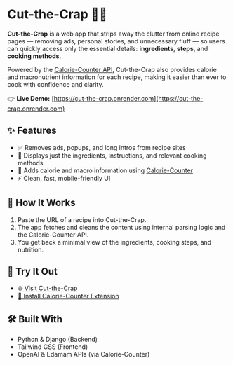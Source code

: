 # Cut-the-Crap 🧼🍲

**Cut-the-Crap** is a web app that strips away the clutter from online recipe pages — removing ads, personal stories, and unnecessary fluff — so users can quickly access only the essential details: **ingredients**, **steps**, and **cooking methods**.

Powered by the [Calorie-Counter API](https://chromewebstore.google.com/detail/calorie-counter/ldckclhppjhbfippbfadbcedmbefalkc), Cut-the-Crap also provides calorie and macronutrient information for each recipe, making it easier than ever to cook with confidence and clarity.

👉 **Live Demo:** [https://cut-the-crap.onrender.com](https://cut-the-crap.onrender.com)

## ✨ Features

- ✅ Removes ads, popups, and long intros from recipe sites  
- 🥘 Displays just the ingredients, instructions, and relevant cooking methods  
- 🔢 Adds calorie and macro information using [Calorie-Counter](https://chromewebstore.google.com/detail/calorie-counter/ldckclhppjhbfippbfadbcedmbefalkc)  
- ⚡ Clean, fast, mobile-friendly UI

## 🔗 How It Works

1. Paste the URL of a recipe into Cut-the-Crap.
2. The app fetches and cleans the content using internal parsing logic and the Calorie-Counter API.
3. You get back a minimal view of the ingredients, cooking steps, and nutrition.

## 🚀 Try It Out

- [🌐 Visit Cut-the-Crap](https://cut-the-crap.onrender.com)
- [🧩 Install Calorie-Counter Extension](https://chromewebstore.google.com/detail/calorie-counter/ldckclhppjhbfippbfadbcedmbefalkc)

## 🛠️ Built With

- Python & Django (Backend)
- Tailwind CSS (Frontend)
- OpenAI & Edamam APIs (via Calorie-Counter)

